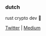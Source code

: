 ### dutch

rust crypto dev 🦀

[Twitter](https://twitter.com/vanderlinde____) | [Medium](https://medium.com/@vanderlinde____)

